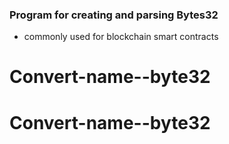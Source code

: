 ### Program for creating and parsing Bytes32 
- commonly used for blockchain smart contracts 
# Convert-name--byte32
# Convert-name--byte32
